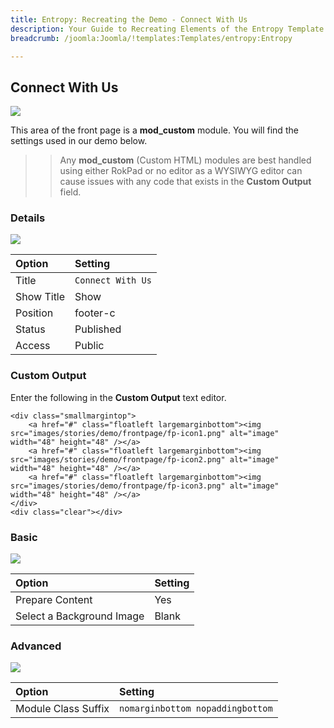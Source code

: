 ```yaml
---
title: Entropy: Recreating the Demo - Connect With Us
description: Your Guide to Recreating Elements of the Entropy Template for Joomla
breadcrumb: /joomla:Joomla/!templates:Templates/entropy:Entropy

---
```


Connect With Us
-----

![][demo]

This area of the front page is a **mod_custom** module. You will find the settings used in our demo below.

>> Any **mod_custom** (Custom HTML) modules are best handled using either RokPad or no editor as a WYSIWYG editor can cause issues with any code that exists in the **Custom Output** field.

### Details

![][demo2]

| Option     | Setting              |  
| :--------- | :------------------- |  
| Title      | `Connect With Us`    |  
| Show Title | Show                 |  
| Position   | footer-c             |  
| Status     | Published            |  
| Access     | Public               |  

### Custom Output

Enter the following in the **Custom Output** text editor.

~~~
<div class="smallmargintop">
    <a href="#" class="floatleft largemarginbottom"><img src="images/stories/demo/frontpage/fp-icon1.png" alt="image" width="48" height="48" /></a>
    <a href="#" class="floatleft largemarginbottom"><img src="images/stories/demo/frontpage/fp-icon2.png" alt="image" width="48" height="48" /></a>
    <a href="#" class="floatleft largemarginbottom"><img src="images/stories/demo/frontpage/fp-icon3.png" alt="image" width="48" height="48" /></a>
</div>
<div class="clear"></div>
~~~

### Basic

![][demo3]

| Option                    | Setting |  
| :------------------------ | :------ |  
| Prepare Content           | Yes     |  
| Select a Background Image | Blank   |

### Advanced

![][demo4]

| Option              | Setting                          |  
| :------------------ | :------------------------------- |  
| Module Class Suffix | `nomarginbottom nopaddingbottom` |  

[demo]: assets/demo_10.jpeg
[demo2]: assets/connect_1.jpeg
[demo3]: assets/connect_2.jpeg
[demo4]: assets/connect_3.jpeg